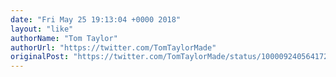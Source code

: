 ```yaml
---
date: "Fri May 25 19:13:04 +0000 2018"
layout: "like"
authorName: "Tom Taylor"
authorUrl: "https://twitter.com/TomTaylorMade"
originalPost: "https://twitter.com/TomTaylorMade/status/1000092405641728001"
---
```

